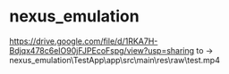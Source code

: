 # nexus_emulation
https://drive.google.com/file/d/1RKA7H-Bdjqx478c6eIO90jFJPEcoFspg/view?usp=sharing
to -> nexus_emulation\TestApp\app\src\main\res\raw\test.mp4
